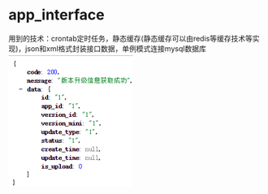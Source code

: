 # app_interface
用到的技术：crontab定时任务，静态缓存(静态缓存可以由redis等缓存技术等实现)，json和xml格式封装接口数据，单例模式连接mysql数据库
![image](https://github.com/renxiaosheng21/app_interface/blob/master/clipboard.png)
